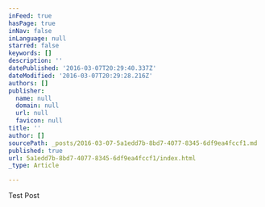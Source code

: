 ```yaml
---
inFeed: true
hasPage: true
inNav: false
inLanguage: null
starred: false
keywords: []
description: ''
datePublished: '2016-03-07T20:29:40.337Z'
dateModified: '2016-03-07T20:29:28.216Z'
authors: []
publisher:
  name: null
  domain: null
  url: null
  favicon: null
title: ''
author: []
sourcePath: _posts/2016-03-07-5a1edd7b-8bd7-4077-8345-6df9ea4fccf1.md
published: true
url: 5a1edd7b-8bd7-4077-8345-6df9ea4fccf1/index.html
_type: Article

---
```

Test Post